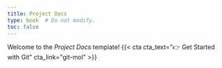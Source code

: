 ```yaml
---
title: Project Docs
type: book  # Do not modify.
toc: false
---
```


Welcome to the _Project Docs_ template!
{{< cta cta_text="👉 Get Started with Git" cta_link="git-mol" >}}
